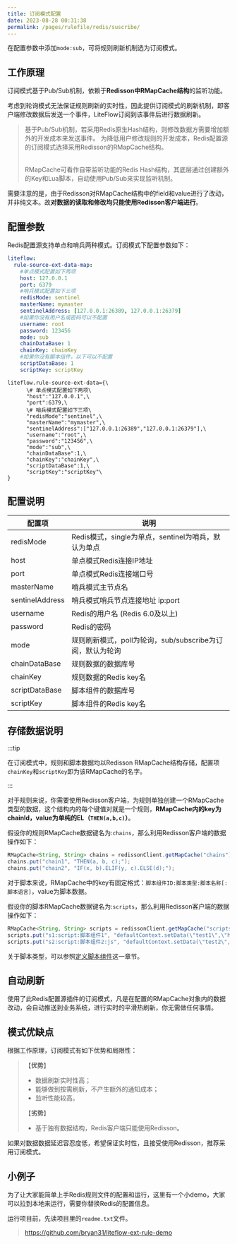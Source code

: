 ```yaml
---
title: 订阅模式配置
date: 2023-08-28 00:31:38
permalink: /pages/rulefile/redis/suscribe/
---
```


在配置参数中添加`mode:sub`，可将规则刷新机制选为订阅模式。

## 工作原理

订阅模式基于Pub/Sub机制，依赖于**Redisson中RMapCache结构**的监听功能。

考虑到轮询模式无法保证规则刷新的实时性，因此提供订阅模式的刷新机制，即客户端修改数据后发送一个事件，LiteFlow订阅到该事件后进行数据刷新。

>基于Pub/Sub机制，若采用Redis原生Hash结构，则修改数据方需要增加额外的开发成本来发送事件。 
> 为降低用户修改规则的开发成本，Redis配置源的订阅模式选择采用Redisson的RMapCache结构。 
>
> \
>RMapCache可看作自带监听功能的Redis Hash结构，其底层通过创建额外的Key和Lua脚本，自动使用Pub/Sub来实现监听机制。

需要注意的是，由于Redisson对RMapCache结构中的field和value进行了改动，并非纯文本。故**对数据的读取和修改均只能使用Redisson客户端进行**。


## 配置参数

Redis配置源支持单点和哨兵两种模式。订阅模式下配置参数如下：


<code-group>
  <code-block title="Yaml风格配置" active>

```yaml
liteflow:
  rule-source-ext-data-map:
    #单点模式配置如下两项
    host: 127.0.0.1
    port: 6379
    #哨兵模式配置如下三项
    redisMode: sentinel
    masterName: mymaster
    sentinelAddress: [127.0.0.1:26389, 127.0.0.1:26379]
    #如果你没有用户名或密码可以不配置
    username: root
    password: 123456
    mode: sub
    chainDataBase: 1
    chainKey: chainKey
    #如果你没有脚本组件，以下可以不配置
    scriptDataBase: 1
    scriptKey: scriptKey
```

  </code-block>
  <code-block title="Properties风格配置">

```properties
liteflow.rule-source-ext-data={\
      \# 单点模式配置如下两项\
      "host":"127.0.0.1",\
      "port":6379,\
      \# 哨兵模式配置如下三项\
      "redisMode":"sentinel",\
      "masterName":"mymaster",\
      "sentinelAddress":["127.0.0.1:26389","127.0.0.1:26379"],\
      "username":"root",\
      "password":"123456",\
      "mode":"sub",\
      "chainDataBase":1,\
      "chainKey":"chainKey",\
      "scriptDataBase":1,\
      "scriptKey":"scriptKey"\
}
```
  </code-block>

</code-group>


## 配置说明


| 配置项             | 说明                                    |
|-----------------|---------------------------------------|
| redisMode       | Redis模式，single为单点，sentinel为哨兵，默认为单点   |
| host            | 单点模式Redis连接IP地址                       |
| port            | 单点模式Redis连接端口号                        |
| masterName      | 哨兵模式主节点名                              |
| sentinelAddress | 哨兵模式哨兵节点连接地址 ip:port                  |
| username        | Redis的用户名 (Redis 6.0及以上)              |
| password        | Redis的密码                              |
| mode      | 规则刷新模式，poll为轮询，sub/subscribe为订阅，默认为轮询 |
| chainDataBase        | 规则数据的数据库号                             |
| chainKey     | 规则数据的Redis key名                       |
| scriptDataBase | 脚本组件的数据库号                             |
| scriptKey        | 脚本组件的Redis key名                       |


## 存储数据说明

:::tip

在订阅模式中，规则和脚本数据均以Redisson RMapCache结构存储，配置项`chainKey`和`scriptKey`即为该RMapCache的名字。

:::

对于规则来说，你需要使用Redisson客户端，为规则单独创建一个RMapCache类型的数据，这个结构内的每个键值对就是一个规则，**RMapCache内的key为chainId，value为单纯的EL（`THEN(a,b,c)`）**。

假设你的规则RMapCache数据键名为:`chains`，那么利用Redisson客户端的数据操作如下：


```java
RMapCache<String, String> chains = redissonClient.getMapCache("chains");
chains.put("chain1", "THEN(a, b, c);");
chains.put("chain2", "IF(x, b).ELIF(y, c).ELSE(d);");
```

对于脚本来说，RMapCache中的key有固定格式：`脚本组件ID:脚本类型:脚本名称[:脚本语言]`，value为脚本数据。

假设你的脚本RMapCache数据键名为:`scripts`，那么利用Redisson客户端的数据操作如下：

```java
RMapCache<String, String> scripts = redissonClient.getMapCache("scripts");
scripts.put("s1:script:脚本组件1", "defaultContext.setData(\"test1\",\"hello\");");
scripts.put("s2:script:脚本组件2:js", "defaultContext.setData(\"test2\",\"hello\");");
```

关于脚本类型，可以参照[定义脚本组件](/en/pages/script/info/)这一章节。


## 自动刷新

使用了此Redis配置源插件的订阅模式，凡是在配置的RMapCache对象内的数据改动，会自动推送到业务系统，进行实时的平滑热刷新，你无需做任何事情。


## 模式优缺点

根据工作原理，订阅模式有如下优势和局限性：

>【**优势**】
>
>* 数据刷新实时性高；
>* 能够做到按需刷新，不产生额外的通知成本；
>* 监听性能较高。
>
>【**劣势**】
>
>* 基于独有数据结构，Redis客户端只能使用Redisson。

如果对数据数据延迟容忍度低，希望保证实时性，且接受使用Redisson，推荐采用订阅模式。

## 小例子

为了让大家能简单上手Redis规则文件的配置和运行，这里有一个小demo，大家可以拉到本地来运行，需要你替换Redis的配置信息。

运行项目前，先读项目里的`readme.txt`文件。

> https://github.com/bryan31/liteflow-ext-rule-demo